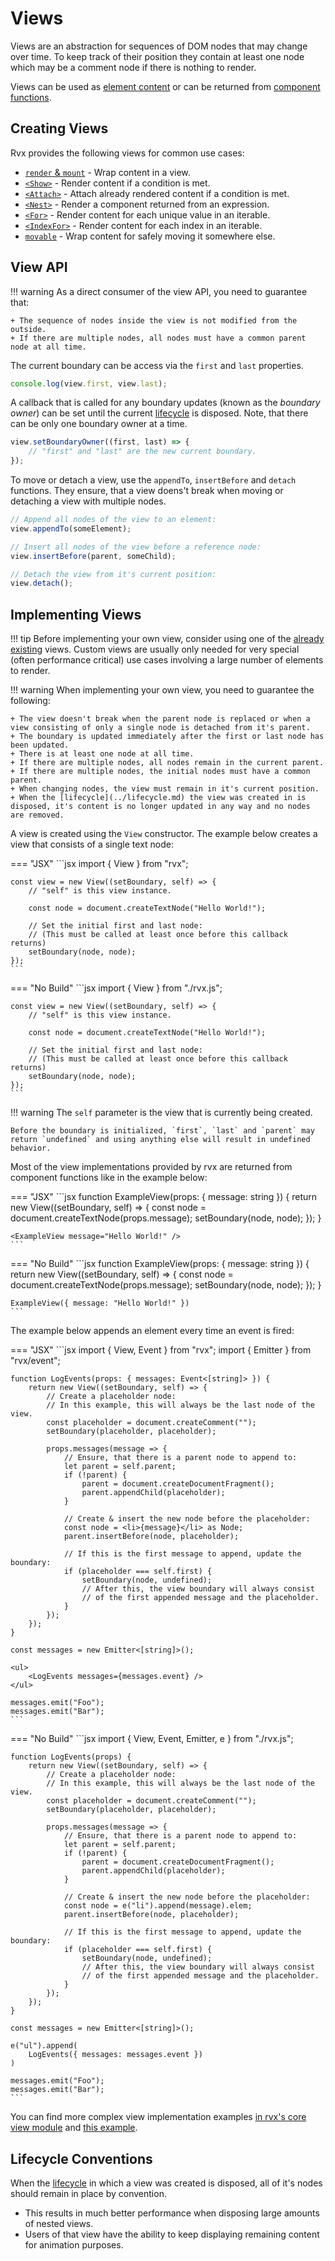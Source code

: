 # Views
Views are an abstraction for sequences of DOM nodes that may change over time. To keep track of their position they contain at least one node which may be a comment node if there is nothing to render.

Views can be used as [element content](../elements.md#content) or can be returned from [component functions](../components.md).

## Creating Views
Rvx provides the following views for common use cases:

+ [`render` & `mount`](./render.md) - Wrap content in a view.
+ [`<Show>`](show.md) - Render content if a condition is met.
+ [`<Attach>`](attach.md) -  Attach already rendered content if a condition is met.
+ [`<Nest>`](nest.md) - Render a component returned from an expression.
+ [`<For>`](for.md) - Render content for each unique value in an iterable.
+ [`<IndexFor>`](index-for.md) - Render content for each index in an iterable.
+ [`movable`](movable.md) - Wrap content for safely moving it somewhere else.

## View API

!!! warning
	As a direct consumer of the view API, you need to guarantee that:

	+ The sequence of nodes inside the view is not modified from the outside.
	+ If there are multiple nodes, all nodes must have a common parent node at all time.

The current boundary can be access via the `first` and `last` properties.
```jsx
console.log(view.first, view.last);
```

A callback that is called for any boundary updates (known as the _boundary owner_) can be set until the current [lifecycle](../lifecycle.md) is disposed. Note, that there can be only one boundary owner at a time.
```jsx
view.setBoundaryOwner((first, last) => {
	// "first" and "last" are the new current boundary.
});
```

To move or detach a view, use the `appendTo`, `insertBefore` and `detach` functions. They ensure, that a view doens't break when moving or detaching a view with multiple nodes.
```jsx
// Append all nodes of the view to an element:
view.appendTo(someElement);

// Insert all nodes of the view before a reference node:
view.insertBefore(parent, someChild);

// Detach the view from it's current position:
view.detach();
```

## Implementing Views

!!! tip
	Before implementing your own view, consider using one of the [already existing](#creating-views) views. Custom views are usually only needed for very special (often performance critical) use cases involving a large number of elements to render.

!!! warning
	When implementing your own view, you need to guarantee the following:

	+ The view doesn't break when the parent node is replaced or when a view consisting of only a single node is detached from it's parent.
	+ The boundary is updated immediately after the first or last node has been updated.
	+ There is at least one node at all time.
	+ If there are multiple nodes, all nodes remain in the current parent.
	+ If there are multiple nodes, the initial nodes must have a common parent.
	+ When changing nodes, the view must remain in it's current position.
	+ When the [lifecycle](../lifecycle.md) the view was created in is disposed, it's content is no longer updated in any way and no nodes are removed.

A view is created using the `View` constructor. The example below creates a view that consists of a single text node:

=== "JSX"
	```jsx
	import { View } from "rvx";

	const view = new View((setBoundary, self) => {
		// "self" is this view instance.

		const node = document.createTextNode("Hello World!");

		// Set the initial first and last node:
		// (This must be called at least once before this callback returns)
		setBoundary(node, node);
	});
	```

=== "No Build"
	```jsx
	import { View } from "./rvx.js";

	const view = new View((setBoundary, self) => {
		// "self" is this view instance.

		const node = document.createTextNode("Hello World!");

		// Set the initial first and last node:
		// (This must be called at least once before this callback returns)
		setBoundary(node, node);
	});
	```

!!! warning
	The `self` parameter is the view that is currently being created.

	Before the boundary is initialized, `first`, `last` and `parent` may return `undefined` and using anything else will result in undefined behavior.

Most of the view implementations provided by rvx are returned from component functions like in the example below:

=== "JSX"
	```jsx
	function ExampleView(props: { message: string }) {
		return new View((setBoundary, self) => {
			const node = document.createTextNode(props.message);
			setBoundary(node, node);
		});
	}

	<ExampleView message="Hello World!" />
	```

=== "No Build"
	```jsx
	function ExampleView(props: { message: string }) {
		return new View((setBoundary, self) => {
			const node = document.createTextNode(props.message);
			setBoundary(node, node);
		});
	}

	ExampleView({ message: "Hello World!" })
	```

The example below appends an element every time an event is fired:

=== "JSX"
	```jsx
	import { View, Event } from "rvx";
	import { Emitter } from "rvx/event";

	function LogEvents(props: { messages: Event<[string]> }) {
		return new View((setBoundary, self) => {
			// Create a placeholder node:
			// In this example, this will always be the last node of the view.
			const placeholder = document.createComment("");
			setBoundary(placeholder, placeholder);

			props.messages(message => {
				// Ensure, that there is a parent node to append to:
				let parent = self.parent;
				if (!parent) {
					parent = document.createDocumentFragment();
					parent.appendChild(placeholder);
				}

				// Create & insert the new node before the placeholder:
				const node = <li>{message}</li> as Node;
				parent.insertBefore(node, placeholder);

				// If this is the first message to append, update the boundary:
				if (placeholder === self.first) {
					setBoundary(node, undefined);
					// After this, the view boundary will always consist
					// of the first appended message and the placeholder.
				}
			});
		});
	}

	const messages = new Emitter<[string]>();

	<ul>
		<LogEvents messages={messages.event} />
	</ul>

	messages.emit("Foo");
	messages.emit("Bar");
	```

=== "No Build"
	```jsx
	import { View, Event, Emitter, e } from "./rvx.js";

	function LogEvents(props) {
		return new View((setBoundary, self) => {
			// Create a placeholder node:
			// In this example, this will always be the last node of the view.
			const placeholder = document.createComment("");
			setBoundary(placeholder, placeholder);

			props.messages(message => {
				// Ensure, that there is a parent node to append to:
				let parent = self.parent;
				if (!parent) {
					parent = document.createDocumentFragment();
					parent.appendChild(placeholder);
				}

				// Create & insert the new node before the placeholder:
				const node = e("li").append(message).elem;
				parent.insertBefore(node, placeholder);

				// If this is the first message to append, update the boundary:
				if (placeholder === self.first) {
					setBoundary(node, undefined);
					// After this, the view boundary will always consist
					// of the first appended message and the placeholder.
				}
			});
		});
	}

	const messages = new Emitter<[string]>();

	e("ul").append(
		LogEvents({ messages: messages.event })
	)

	messages.emit("Foo");
	messages.emit("Bar");
	```

You can find more complex view implementation examples [in rvx's core view module](https://github.com/mxjp/rvx/blob/main/src/core/view.ts) and [this example](../../examples/custom-view.md).

## Lifecycle Conventions
When the [lifecycle](../lifecycle.md) in which a view was created is disposed, all of it's nodes should remain in place by convention.
+ This results in much better performance when disposing large amounts of nested views.
+ Users of that view have the ability to keep displaying remaining content for animation purposes.
